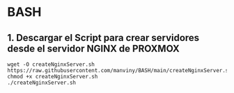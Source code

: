 # BASH

## 1. Descargar el Script para crear servidores desde el servidor NGINX de PROXMOX
```
wget -O createNginxServer.sh https://raw.githubusercontent.com/manviny/BASH/main/createNginxServer.sh
chmod +x createNginxServer.sh
./createNginxServer.sh
